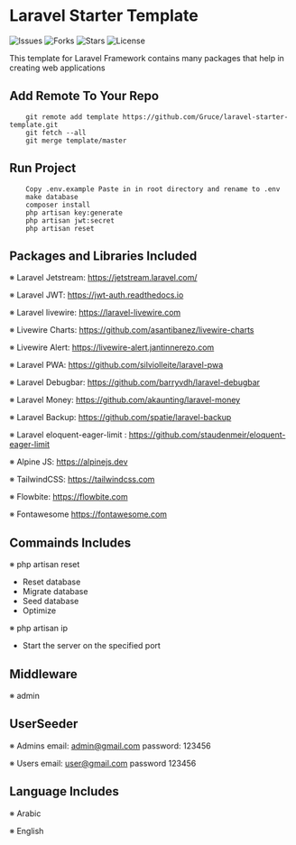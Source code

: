 # Laravel Starter Template

![Issues](https://img.shields.io/github/issues/Gruce/laravel-starter-template)
![Forks](https://img.shields.io/github/forks/Gruce/laravel-starter-template)
![Stars](https://img.shields.io/github/stars/Gruce/laravel-starter-template)
![License](https://img.shields.io/github/license/Gruce/laravel-starter-template)


This template for Laravel Framework contains many packages that help in creating web applications
## Add Remote To Your Repo
```
    git remote add template https://github.com/Gruce/laravel-starter-template.git
    git fetch --all
    git merge template/master
```

## Run Project
```
    Copy .env.example Paste in in root directory and rename to .env
    make database
    composer install
    php artisan key:generate
    php artisan jwt:secret
    php artisan reset
```
## Packages and Libraries Included

※ Laravel Jetstream: https://jetstream.laravel.com/

※ Laravel JWT: https://jwt-auth.readthedocs.io

※ Laravel livewire: https://laravel-livewire.com

※ Livewire Charts: https://github.com/asantibanez/livewire-charts

※ Livewire Alert: https://livewire-alert.jantinnerezo.com

※ Laravel PWA: https://github.com/silviolleite/laravel-pwa

※ Laravel Debugbar: https://github.com/barryvdh/laravel-debugbar

※ Laravel Money:  https://github.com/akaunting/laravel-money

※ Laravel Backup: https://github.com/spatie/laravel-backup

※ Laravel eloquent-eager-limit : https://github.com/staudenmeir/eloquent-eager-limit

※ Alpine JS: https://alpinejs.dev

※ TailwindCSS: https://tailwindcss.com

※ Flowbite: https://flowbite.com

※ Fontawesome https://fontawesome.com


## Commainds Includes

※ php artisan reset
- Reset database
- Migrate database
- Seed database
- Optimize


※ php artisan ip
- Start the server on the specified port


## Middleware
※ admin

## UserSeeder
※ Admins
    email: admin@gmail.com
    password: 123456
    
※ Users
    email: user@gmail.com
    password 123456


## Language Includes

※ Arabic

※ English







